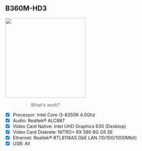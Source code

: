 ## B360M-HD3
<img src="https://www.gigabyte.ru/products/upload/products/6401/25499866_5.png" with="250" height="250"/>

>> What's work?
- [x] Processor: Intel Core i3-8350K 4.0Ghz
- [x] Audio: Realtek® ALC887
- [x] Video Card Native: Intel UHD Graphics 630 (Desktop)
- [x] Video Card Diskrete: NITRO+ RX 580 8G G5 SE
- [x] Ethernet: Realtek® RTL8118AS GbE LAN (10/100/1000Mbit)
- [x] USB: All
